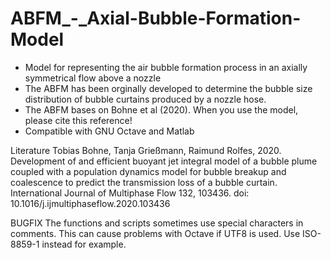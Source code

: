 # ABFM_-_Axial-Bubble-Formation-Model

- Model for representing the air bubble formation process in an axially symmetrical flow above a nozzle 
- The ABFM has been orginally developed to determine the bubble size distribution of bubble curtains produced by a nozzle hose.
- The ABFM bases on Bohne et al (2020). When you use the model, please cite this reference!
- Compatible with GNU Octave and Matlab

Literature
Tobias Bohne, Tanja Grießmann, Raimund Rolfes, 2020. Development of and efficient buoyant jet integral model of a bubble plume coupled with a population dynamics model for bubble breakup and coalescence to predict the transmission loss of a bubble curtain. International Journal of Multiphase Flow 132, 103436. doi: 10.1016/j.ijmultiphaseflow.2020.103436

BUGFIX
The functions and scripts sometimes use special characters in comments. This can cause problems with Octave if UTF8 is used. Use ISO-8859-1 instead for example.
